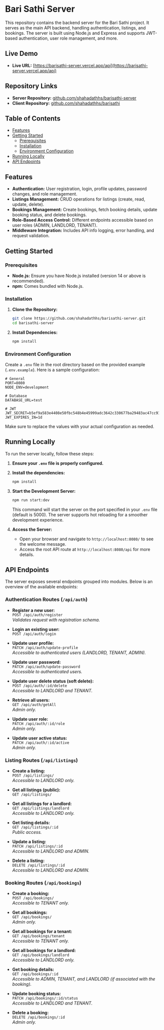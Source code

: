 # Bari Sathi Server

This repository contains the backend server for the Bari Sathi project. It serves as the main API backend, handling authentication, listings, and bookings. The server is built using Node.js and Express and supports JWT-based authentication, user role management, and more.

## Live Demo

- **Live URL:** [https://barisathi-server.vercel.app/api](https://barisathi-server.vercel.app/api)

## Repository Links

- **Server Repository:** [github.com/shahadathhs/barisathi-server](https://github.com/shahadathhs/barisathi-server)
- **Client Repository:** [github.com/shahadathhs/barisathi](https://github.com/shahadathhs/barisathi)

## Table of Contents

- [Features](#features)
- [Getting Started](#getting-started)
  - [Prerequisites](#prerequisites)
  - [Installation](#installation)
  - [Environment Configuration](#environment-configuration)
- [Running Locally](#running-locally)
- [API Endpoints](#api-endpoints)

## Features

- **Authentication:** User registration, login, profile updates, password changes, and role management.
- **Listings Management:** CRUD operations for listings (create, read, update, delete).
- **Bookings Management:** Create bookings, fetch booking details, update booking status, and delete bookings.
- **Role-Based Access Control:** Different endpoints accessible based on user roles (ADMIN, LANDLORD, TENANT).
- **Middleware Integration:** Includes API info logging, error handling, and request validation.

## Getting Started

### Prerequisites

- **Node.js:** Ensure you have Node.js installed (version 14 or above is recommended).
- **npm:** Comes bundled with Node.js.

### Installation

1. **Clone the Repository:**

   ```bash
   git clone https://github.com/shahadathhs/barisathi-server.git
   cd barisathi-server
   ```

2. **Install Dependencies:**

   ```bash
   npm install
   ```

### Environment Configuration

Create a `.env` file in the root directory based on the provided example (`.env.example`). Here is a sample configuration:

```dotenv
# General
PORT=8080
NODE_ENV=development

# Database
DATABASE_URL=test

# JWT
JWT_SECRET=b5ef9a583e4408e50fbc548b4e45999adc3642c330677ba29483ac47cc9100a2
JWT_EXPIRES_IN=1d
```

Make sure to replace the values with your actual configuration as needed.

## Running Locally

To run the server locally, follow these steps:

1. **Ensure your `.env` file is properly configured.**

2. **Install the dependencies:**
   ```bash
   npm install
   ```

3. **Start the Development Server:**

   ```bash
   npm run start:dev
   ```

   This command will start the server on the port specified in your `.env` file (default is 5000). The server supports hot reloading for a smoother development experience.

4. **Access the Server:**

   - Open your browser and navigate to `http://localhost:8080/` to see the welcome message.
   - Access the root API route at `http://localhost:8080/api` for more details.

## API Endpoints

The server exposes several endpoints grouped into modules. Below is an overview of the available endpoints:

### Authentication Routes (`/api/auth`)

- **Register a new user:**  
  `POST /api/auth/register`  
  _Validates request with registration schema._

- **Login an existing user:**  
  `POST /api/auth/login`

- **Update user profile:**  
  `PATCH /api/auth/update-profile`  
  _Accessible to authenticated users (LANDLORD, TENANT, ADMIN)._

- **Update user password:**  
  `PATCH /api/auth/update-password`  
  _Accessible to authenticated users._

- **Update user delete status (soft delete):**  
  `POST /api/auth/:id/delete`  
  _Accessible to LANDLORD and TENANT._

- **Retrieve all users:**  
  `GET /api/auth/getAll`  
  _Admin only._

- **Update user role:**  
  `PATCH /api/auth/:id/role`  
  _Admin only._

- **Update user active status:**  
  `PATCH /api/auth/:id/active`  
  _Admin only._

### Listing Routes (`/api/listings`)

- **Create a listing:**  
  `POST /api/listings/`  
  _Accessible to LANDLORD only._

- **Get all listings (public):**  
  `GET /api/listings/`

- **Get all listings for a landlord:**  
  `GET /api/listings/landlord`  
  _Accessible to LANDLORD only._

- **Get listing details:**  
  `GET /api/listings/:id`  
  _Public access._

- **Update a listing:**  
  `PATCH /api/listings/:id`  
  _Accessible to LANDLORD and ADMIN._

- **Delete a listing:**  
  `DELETE /api/listings/:id`  
  _Accessible to LANDLORD and ADMIN._

### Booking Routes (`/api/bookings`)

- **Create a booking:**  
  `POST /api/bookings/`  
  _Accessible to TENANT only._

- **Get all bookings:**  
  `GET /api/bookings/`  
  _Admin only._

- **Get all bookings for a tenant:**  
  `GET /api/bookings/tenant`  
  _Accessible to TENANT only._

- **Get all bookings for a landlord:**  
  `GET /api/bookings/landlord`  
  _Accessible to LANDLORD only._

- **Get booking details:**  
  `GET /api/bookings/:id`  
  _Accessible to ADMIN, TENANT, and LANDLORD (if associated with the booking)._

- **Update booking status:**  
  `PATCH /api/bookings/:id/status`  
  _Accessible to LANDLORD and TENANT._

- **Delete a booking:**  
  `DELETE /api/bookings/:id`  
  _Admin only._
